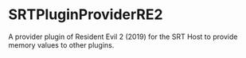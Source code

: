 # SRTPluginProviderRE2
A provider plugin of Resident Evil 2 (2019) for the SRT Host to provide memory values to other plugins.